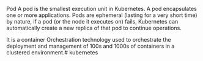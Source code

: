 
Pod
A pod is the smallest execution unit in Kubernetes. A pod encapsulates one or more applications. 
Pods are ephemeral (lasting for a very short time) by nature, if a pod (or the node it executes on) fails,
 Kubernetes can automatically create a new replica of that pod to continue operations.

It is a container Orchestration technology used to
orchestrate the deployment and management of 100s and 1000s of containers in a
clustered environment.# kubernetes
